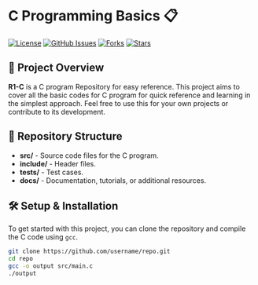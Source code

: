 # C Programming Basics 📋

[![License](https://img.shields.io/github/license/username/repo.svg)](LICENSE)
[![GitHub Issues](https://img.shields.io/github/issues/username/repo.svg)](https://github.com/username/repo/issues)
[![Forks](https://img.shields.io/github/forks/username/repo.svg)](https://github.com/username/repo/network/members)
[![Stars](https://img.shields.io/github/stars/username/repo.svg)](https://github.com/username/repo/stargazers)

## 🚀 Project Overview

**R1-C** is a C program Repository for easy reference. This project aims to cover all the basic codes for C program for quick reference and learning in the simplest approach. Feel free to use this for your own projects or contribute to its development.

## 📂 Repository Structure

- **src/** - Source code files for the C program.
- **include/** - Header files.
- **tests/** - Test cases.
- **docs/** - Documentation, tutorials, or additional resources.

## 🛠️ Setup & Installation

To get started with this project, you can clone the repository and compile the C code using `gcc`.

```bash
git clone https://github.com/username/repo.git
cd repo
gcc -o output src/main.c
./output
